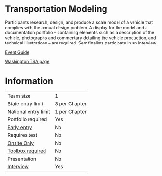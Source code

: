 # Transportation Modeling

Participants research, design, and produce a scale model
of a vehicle that complies with the annual design problem.
A display for the model and a documentation portfolio –
containing elements such as a description of the vehicle,
photographs and commentary detailing the vehicle production, and technical illustrations – are required. Semifinalists
participate in an interview.

[Event Guide](https://lwsd.sharepoint.com/:b:/r/sites/GR-JHS-TechnologyStudentAssociation-SCA/Shared%20Documents/23-24/Competition/Event%20Guides/HS%20-%20Transportation%20Modeling.pdf)

[Washington TSA page](https://www.washingtontsa.org/high-school-events/transportation-modeling)

# Information

|                             |               |
| --------------------------- | ------------- |
| Team size                   | 1             |
| State entry limit           | 3 per Chapter |
| National entry limit        | 1 per Chapter |
| Portfolio required          | Yes           |
| [Early entry](/#terms)      | No            |
| Requires test               | No            |
| [Onsite Only](/#terms)      | No            |
| [Toolbox required](/#terms) | No            |
| [Presentation](/#terms)     | No            |
| [Interview](/#terms)        | Yes           |
